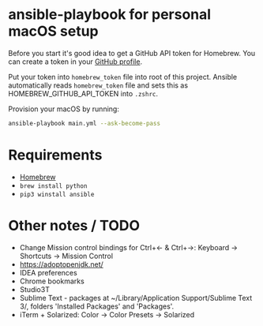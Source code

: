 # ansible-playbook for personal macOS setup

Before you start it's good idea to get a GitHub API token for Homebrew. You can create a token in your [GitHub profile](https://github.com/settings/tokens).

Put your token into `homebrew_token` file into root of this project. Ansible automatically reads `homebrew_token` file and sets this as HOMEBREW_GITHUB_API_TOKEN into `.zshrc`.

Provision your macOS by running:

```bash
ansible-playbook main.yml --ask-become-pass
```


# Requirements

* [Homebrew](https://brew.sh/)
* `brew install python`
* `pip3 winstall ansible`

# Other notes / TODO

* Change Mission control bindings for Ctrl+&larr; & Ctrl+&rarr;: Keyboard -> Shortcuts -> Mission Control
* https://adoptopenjdk.net/
* IDEA preferences
* Chrome bookmarks
* Studio3T
* Sublime Text - packages at ~/Library/Application Support/Sublime Text 3/, folders 'Installed Packages' and 'Packages'.
* iTerm + Solarized: Color -> Color Presets -> Solarized
